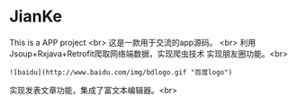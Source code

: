 # JianKe
This is a APP project \<br> 
这是一款用于交流的app源码。 \<br> 
利用Jsoup+Rxjava+Retrofit爬取网络端数据，实现爬虫技术 实现朋友圈功能。\<br> 

    ![baidu](http://www.baidu.com/img/bdlogo.gif "百度logo") 
实现发表文章功能，集成了富文本编辑器。\<br> 
